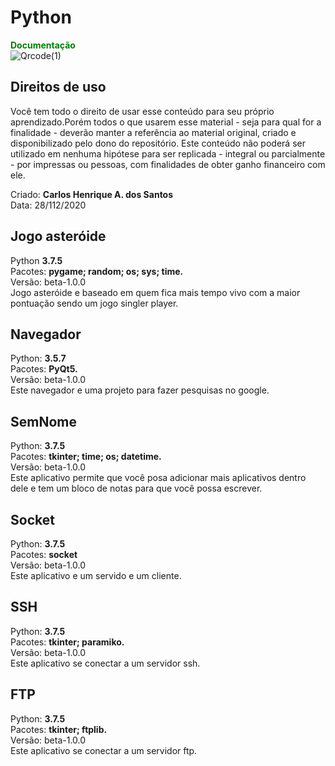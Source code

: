 # Python

<a href="https://carloshenrique13.github.io/MeuGitHubWeb/Documentacao/Python/index.html" style="text-decoration: none; color: green; font-weight: bold;">Documentação</a><br>
![Qrcode(1)](https://user-images.githubusercontent.com/62728022/103179481-5a61ee00-486b-11eb-93e8-18485ac77b5f.png)<br>

## Direitos de uso
Você tem todo o direito de usar esse conteúdo para seu próprio aprendizado.Porém todos o que usarem esse material - seja para qual for a finalidade - deverão manter a referência ao material original, criado e disponibilizado pelo dono do repositório. Este conteúdo não poderá ser utilizado em nenhuma hipótese para ser replicada - integral ou parcialmente - por impressas ou pessoas, com finalidades de obter ganho financeiro com ele.

Criado: **Carlos Henrique A. dos Santos**<br>
Data: 28/112/2020

## Jogo asteróide 
 Python **3.7.5** <br>
 Pacotes: **pygame; random; os; sys; time.** <br>
 Versão: beta-1.0.0<br>
 Jogo asteróide e baseado em quem fica mais tempo vivo com a maior pontuação sendo um jogo singler player.

## Navegador
 Python: **3.5.7**<br>
 Pacotes: **PyQt5.**<br>
 Versão: beta-1.0.0<br>
 Este navegador e uma projeto para fazer pesquisas no google.
 
## SemNome
 Python: **3.7.5**<br>
 Pacotes: **tkinter; time; os; datetime.**<br>
 Versão: beta-1.0.0<br>
 Este aplicativo permite que você posa adicionar mais aplicativos dentro dele e tem um bloco de notas para que você possa escrever.

## Socket
 Python: **3.7.5**<br>
 Pacotes: **socket**<br>
 Versão: beta-1.0.0<br>
 Este aplicativo e um servido e um cliente.

## SSH
 Python: **3.7.5**<br>
 Pacotes: **tkinter; paramiko.**<br>
 Versão: beta-1.0.0<br>
 Este aplicativo se conectar a um servidor ssh.

## FTP
 Python: **3.7.5**<br>
 Pacotes: **tkinter; ftplib.**<br>
 Versão: beta-1.0.0<br>
 Este aplicativo se conectar a um servidor ftp.
